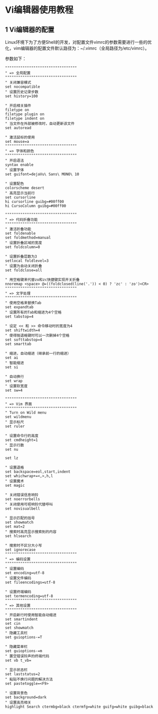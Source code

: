 # Vi编辑器使用教程

## 1 Vi编辑器的配置
Linux环境下为了方便Shell的开发，对配置文件vimrc的参数需要进行一些的优化，vim编辑器的配置文件默认路径为：~/.vimrc（全局路径为/etc/vimrc）。

参数如下：

    """""""""""""""""""""""""""""""""
    " => 全局配置
    """""""""""""""""""""""""""""""""
    " 关闭兼容模式
    set nocompatible
    " 设置历史记录步数
    set history=100
     
    " 开启相关插件
    filetype on
    filetype plugin on
    filetype indent on
    " 当文件在外部被修改时，自动更新该文件
    set autoread
     
    " 激活鼠标的使用
    set mouse=a
    """""""""""""""""""""""""""""""""
    " => 字体和颜色
    """""""""""""""""""""""""""""""""
    " 开启语法
    syntax enable
    " 设置字体
    set guifont=dejaVu\ Sans\ MONO\ 10
     
    " 设置配色
    colorscheme desert
    " 高亮显示当前行
    set cursorline
    hi cursorline guibg=#00ff00
    hi CursoColumn guibg=#00ff00
     
    """""""""""""""""""""""""""""""""
    " => 代码折叠功能
    """""""""""""""""""""""""""""""""
    " 激活折叠功能
    set foldenable
    set foldmethod=manual
    " 设置折叠区域的宽度
    set foldcolumn=0
     
    " 设置折叠层数为3
    setlocal foldlevel=3
    " 设置为自动关闭折叠
    set foldclose=all
     
    " 用空格键来代替zo和zc快捷键实现开关折叠
    nnoremap <space> @=((foldclosed(line('.')) < 0) ? 'zc' : 'zo')<CR>
    """""""""""""""""""""""""""""""""
    " => 文字处理
    """""""""""""""""""""""""""""""""
    " 使用空格来替换Tab
    set expandtab
    " 设置所有的Tab和缩进为4个空格
    set tabstop=4
     
    " 设定 << 和 >> 命令移动时的宽度为4
    set shiftwidth=4
    " 使得按退格键时可以一次删掉4个空格
    set softtabstop=4
    set smarttab
     
    " 缩进，自动缩进（继承前一行的缩进）
    set ai
    " 智能缩进
    set si
     
    " 自动换行
    set wrap
    " 设置软宽度
    set sw=4
     
    """""""""""""""""""""""""""""""""
    " => Vim 界面
    """""""""""""""""""""""""""""""""
    " Turn on Wild menu
    set wildmenu
    " 显示标尺
    set ruler
     
    " 设置命令行的高度
    set cmdheight=1
    " 显示行数
    set nu
     
    set lz
     
    " 设置退格
    set backspace=eol,start,indent
    set whichwrap+=<,>,h,l
    " 设置魔术
    set magic
     
    " 关闭错误信息响铃
    set noerrorbells
    " 关闭使用可视响铃代替呼叫
    set novisualbell
     
    " 显示匹配的括号
    set showmatch
    set mat=2
    " 搜索时高亮显示搜索到的内容
    set hlsearch
     
    " 搜索时不区分大小写
    set ignorecase
    """""""""""""""""""""""""""""""""
    " => 编码设置
    """""""""""""""""""""""""""""""""
    " 设置编码
    set encoding=utf-8
    " 设置文件编码
    set fileencodings=utf-8
     
    " 设置终端编码
    set termencoding=utf-8
    """""""""""""""""""""""""""""""""
    " => 其他设置
    """""""""""""""""""""""""""""""""
    " 开启新行时使用智能自动缩进
    set smartindent
    set cin
    set showmatch
    " 隐藏工具栏
    set guioptions-=T
     
    " 隐藏菜单栏
    set guioptions-=m
    " 置空错误铃声的终端代码
    set vb t_vb=
     
    " 显示状态栏
    set laststatus=2
    " 粘贴不换行问题的解决方法
    set pastetoggle=<F9>
     
    " 设置背景色
    set background=dark
    " 设置高亮相关
    highlight Search ctermbg=black ctermfg=white guifg=white guibg=black
